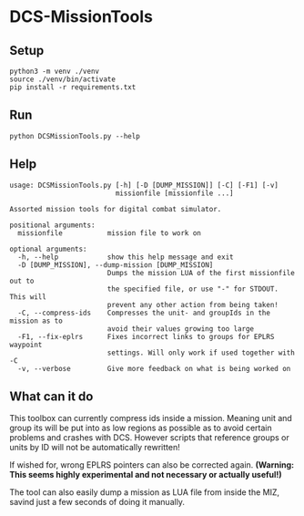 # DCS-MissionTools

## Setup
`python3 -m venv ./venv`  
`source ./venv/bin/activate`  
`pip install -r requirements.txt`

## Run
`python DCSMissionTools.py --help`

## Help
```
usage: DCSMissionTools.py [-h] [-D [DUMP_MISSION]] [-C] [-F1] [-v]
                          missionfile [missionfile ...]

Assorted mission tools for digital combat simulator.

positional arguments:
  missionfile           mission file to work on

optional arguments:
  -h, --help            show this help message and exit
  -D [DUMP_MISSION], --dump-mission [DUMP_MISSION]
                        Dumps the mission LUA of the first missionfile out to
                        the specified file, or use "-" for STDOUT. This will
                        prevent any other action from being taken!
  -C, --compress-ids    Compresses the unit- and groupIds in the mission as to
                        avoid their values growing too large
  -F1, --fix-eplrs      Fixes incorrect links to groups for EPLRS waypoint
                        settings. Will only work if used together with -C
  -v, --verbose         Give more feedback on what is being worked on

```

## What can it do
This toolbox can currently compress ids inside a mission. Meaning unit and group its will be put into as low regions as possible as to avoid certain problems and crashes with DCS.
However scripts that reference groups or units by ID will not be automatically rewritten!

If wished for, wrong EPLRS pointers can also be corrected again. **(Warning: This seems highly experimental and not necessary or actually useful!)**

The tool can also easily dump a mission as LUA file from inside the MIZ, savind just a few seconds of doing it manually.